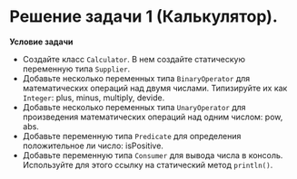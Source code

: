 # Решение задачи 1 (Калькулятор).

**Условие задачи**
* Создайте класс `Calculator`. В нем создайте статическую переменную типа `Supplier`. 
* Добавьте несколько переменных типа `BinaryOperator` для математических операций над двумя числами. Типизируйте их как `Integer`: plus, minus, multiply, devide.
* Добавьте несколько переменных типа `UnaryOperator` для произведения математических операций над одним числом: pow, abs.
* Добавьте переменную типа `Predicate` для определения положительное ли число: isPositive.
* Добавьте переменную типа `Consumer` для вывода числа в консоль. Используйте для этого ссылку на статический метод `println()`.

